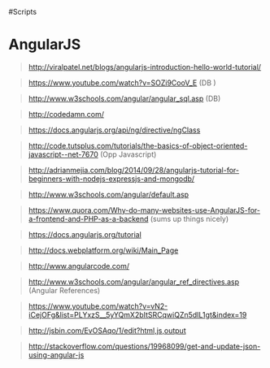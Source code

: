 #Scripts

<script data-require="angularjs@1.5.5" data-semver="1.5.5" src="https://code.angularjs.org/1.5.5/angular.js"></script>


# AngularJS

>http://viralpatel.net/blogs/angularjs-introduction-hello-world-tutorial/

>https://www.youtube.com/watch?v=SOZi9CooV_E (DB )

>http://www.w3schools.com/angular/angular_sql.asp (DB)

>http://codedamn.com/

>https://docs.angularjs.org/api/ng/directive/ngClass

>http://code.tutsplus.com/tutorials/the-basics-of-object-oriented-javascript--net-7670 (Opp Javascript)

>http://adrianmejia.com/blog/2014/09/28/angularjs-tutorial-for-beginners-with-nodejs-expressjs-and-mongodb/

>http://www.w3schools.com/angular/default.asp

>https://www.quora.com/Why-do-many-websites-use-AngularJS-for-a-frontend-and-PHP-as-a-backend (sums up things nicely)

>https://docs.angularjs.org/tutorial

>http://docs.webplatform.org/wiki/Main_Page

>http://www.angularcode.com/

>http://www.w3schools.com/angular/angular_ref_directives.asp (Angular References)

>https://www.youtube.com/watch?v=vN2-iCejOFg&list=PLYxzS__5yYQmX2bItSRCqwiQZn5dIL1gt&index=19

>http://jsbin.com/EvOSAqo/1/edit?html,js,output

>http://stackoverflow.com/questions/19968099/get-and-update-json-using-angular-js
